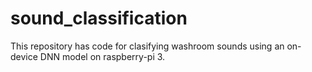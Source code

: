 # sound_classification

This repository has code for clasifying washroom sounds using an on-device DNN model on raspberry-pi 3.
